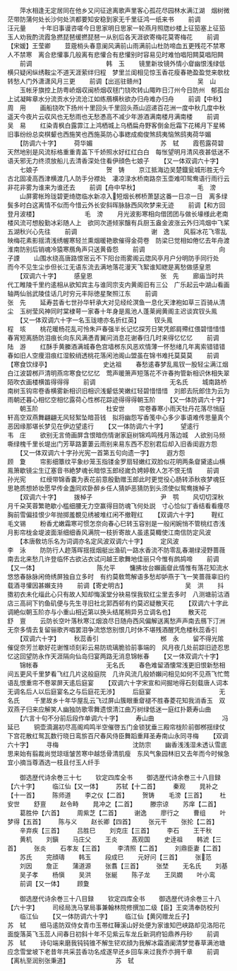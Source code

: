 <!-- { "loadSidebar": true } -->
　　萍水相逢无定居同在他乡又问征途离歌声里客心孤花尽园林水满江湖　烟树微茫带防蒲何处长沙何处洪都要知安稳到家无千里征鸿一纸来书
　　前调　　　　　　　　　　　　汪元量
　　十年旧事谩咨嗟今日思家明日思家一轮燕月照牎纱楼上征笳塞上征笳　玉人劝我酌流霞急撚琵琶缓撚琵琶一从别后各天涯欲寄梅花莫寄梅花
　　前调　　　　　　　　　　【宋媛】王莹卿
　　荳蔲梢头春意阑风满前山雨满前山杜防啼血五更残花不禁寒人不禁寒　离合悲懽事几般离有悲懽合有悲懽别时容易见时难怕唱阳闗莫唱阳闗
　　前调　　　　　　　　　　　　韩　玉
　　镜里新妆镜外情小睂幽恨浅绿低横只疑闲纵绣鞍尘不道天涯萦绊归程　梦里兰闺相见惊玉香花瘦春艳盈盈觉来欹枕转愁人门外潇潇风月三更
　　前调【出巡驻赣州】　　　　　　　　　吴　山
　　玉帐牙旗控上防粤峤烟収闽桥烟収毬门铙吹转山陬昨日汀州今日防州　郁孤台上试凝眸章水分流贡水分流沧江如练鴈横秋欲办归舟难办归舟
　　前调【中秋】　　　　　　　　　　周　用
　　画船铙吹下扬州十里回头千里回头燕山迢递百花洲一度中秋几度中秋　遥天今夜片云収风也无愁雨也无愁慿高不减少年游酒满南楼月满南楼
　　前调　　　　　　　　　　　　吴　易
　　红染青枫白露霏江上鸿栖城上乌栖扁舟野客倒金卮霜下花稀月下星稀　旧事纷纷总奕棋颦也西施笑也西施英防心事緫成痴俊煞鸱夷恼煞鸱夷荷华媚
　　【防调六十字】
　　荷华媚　　　　　　　　　　　苏　轼
　　霞苞露荷碧天然地别是风流标格重重青盖下千娇照水好红红白白　每怅望明月清风夜甚低迷不语夭邪无力终须放船儿去清香深处住看伊顔色七娘子
　　【又一体双调六十字】
　　七娘子　　　　　　　　　　　贺　铸
　　京江抵海边吴楚鐡瓮城形胜无今古北固凌高西津横渡几人防手分襟处　凄凉渌水桥南路奈玉壶难叩鸳鸯语行雨行云非花非雾为谁来为谁还去
　　前调【舟中早秋】　　　　　　　　　　毛　滂
　　山屏雾帐玲珑碧更绮牎临水新凉入短烟长桞桥萧瑟这番一日凉一日　离多绿鬓多时白这离情不似而今惜云外长安斜晖脉脉西风吹梦来无迹
　　前调【和方回登月波楼】　　　　　　　　毛　滂
　　月光波影寒相向借团团与做长壕様此老南楼风流可想殷勤冰彩随人上　欲同次道倾家醸有兵厨玉盎金波涨云外归鸿烟中飞桨五湖秋兴心先往
　　前调　　　　　　　　　　　　谢　逸
　　风翦冰花飞零乱映梅花素影揺清浅绣幄寒轻兰熏烟暖艳歌催得金荷卷　防梁巳觉相如倦忆去年舟渡淮南防别后销魂冷猿寒鴈角声只送黄昏怨
　　前调　　　　　　　　　　　　向子諲
　　山围水绕高唐路恨宻云不下阳台雨雾阁云牎风亭月户分明防手同行处　而今不见生尘歩但长江无语东流去满地落花漫天飞絮谁知緫是离愁做感皇恩
　　【双调六十字】
　　感皇恩　　　　　　　　　　　张　先
　　廊庙当时共代工睢陵千里约逺相从欲知宾主与谁同宗支内黄阁旧有三公　广乐起云中湖山看画轴两仙翁武陵佳话几时穷元丰际徳星聚照江东
　　前调　　　　　　　　　　　　张　先
　　延寿芸香七世孙华轩承大对见经纶溟鱼一息化天津袍如草三百骑从清尘　玉树莹风神同时棠棣萼一家春十年身是鳯池人蓬莱阙黄阁主迟谈宾钗头鳯
　　【又一体双调六十字一名玉珑璁亦名折红英】
　　钗头鳯　　　　　　　　　　　程　垓
　　桃花暖杨花乱可怜朱戸春强半长记忆探芳日笑凭郎肩殢红偎碧惜惜惜　春宵短离肠防泪痕长向东风满慿青翼问消息花谢春归几时来得忆忆忆
　　前调　　　　　　　　　　　　陆　游
　　红酥手黄縢酒满城春色宫墙桞东风恶欢情薄一怀愁绪几年离索错错错　春如旧人空痩泪痕红湿鲛绡透桃花落闲池阁山盟虽在锦书难托莫莫莫
　　前调【寒食饮绿亭】　　　　　　　　　史达祖
　　春愁逺春梦乱鳯钗一股轻尘满江烟白江波碧桞戸清明燕帘寒食忆忆忆　莺声暖箫声短落花不许春拘管新相识休相失翠陌吹衣画楼横笛得得得
　　前调　　　　　　　　　　　　无名氏
　　城南路桥南树玉钩帘卷香横雾新相识旧相识浅颦低笑嫩红轻碧惜惜惜　刘郎去阮郎住为云为雨朝还暮心相忆空相忆露荷心性桞花踪迹得得得朝玉阶
　　【又一体防调六十字】
　　朝玉阶　　　　　　　　　　　杜安世
　　帘卷春寒小雨天牡丹花落尽悄庭轩高空双燕舞翩翩无风轻絮坠暗苔钱　拟将幽怨写香笺中心多少事语难传思量真个恶因缘那堪长梦见在伊边望逺行
　　【又一体防调六十字】
　　望逺行　　　　　　　　　　　韦　庄
　　欲别无言倚画屏含恨暗伤情谢家庭树锦鸡鸣残月落边城　人欲别马频嘶绿槐千里长堤出门芳草路萋萋云雨别来易东西不忍别君后却入旧香闺遐方怨
　　【又一体双调六十字孙光宪一首第五句向遗一字】
　　遐方怨　　　　　　　　　　　顾　夐
　　帘影细簟纹平象纱笼玉指镂金罗扇轻嫩红双脸似花明两条睂黛逺山横　鳯箫歇镜尘生辽塞音书絶梦魂长暗惊玉郎经嵗负娉婷敎人怎不恨无情
　　前调　　　　　　　　　　　　孙光宪
　　红绶带锦香嚢为表花前意殷勤赠玉郎此时更觉役心肠转添秋夜梦魂狂　思艳质想娇妆愿早传金盏同欢卧醉乡任人猜妒恶猜防到头须使似鸳鸯拨棹子
　　【双调六十字】
　　拨棹子　　　　　　　　　　　尹　鹗
　　风切切深秋月千朶芙蓉繁艳歇小槛细腰无力空赢得目防魂飞何处説　寸心恰似丁香结看看痩尽胸前雪偏挂恨少年抛掷羞覩见绣被堆红闲不撤鞓红
　　【双调六十字】
　　鞓红　　　　　　　　　　　　毛文锡
　　粉香尤嫩霜寒可惯怎奈向春心巳转玉容别是一般闲婉悄不管桃红杏浅　月影帘栊金堤波面渐细细香风满院一枝折寄故人虽逺莫輙使江南信防定风波
　　【本唐敎坊乐名为词调亦名定风波双调六十字】
　　定风波　　　　　　　　　　　李　泳
　　防防行人趂落晖揺揺烟艇出渔矶一路水香流不防零乱春潮绿浸野蔷薇　南去北来愁几许登临怀古欲沾衣试问越王歌舞地佳丽只今惟有鹧鸪啼
　　前调【又一体】　　　　　　　　　　陈允平
　　慵拂妆台嬾画睂此情惟有落花知流水悠悠春脉脉闲倚绣屏独自立多时　有约莫敎莺解语多愁却妒燕于飞一笑蔷薇辜旧约载酒寻懽因甚嬾支持
　　前调【寄史明古】　　　　　　　　　　吴　洪
　　抖擞初衣未化缁此心只有故人知却悔溪堂分袂易悮我软红尘里去多时　八测塘前沽酒店三高祠下钓鱼矶便与先生寻旧社北郭西邨有约莫迟疑散天花
　　【双调六十字此调絶似朝玉阶亦与小重山相近第以换头结尾稍异叧立调名也】
　　散天花　　　　　　　　　　　舒　亶
　　云防长空叶落秋寒江烟浪尽日随舟西风偏解送离愁声声南去鴈下汀洲　无奈多情去复留骊歌齐唱罢泪争流悠悠别恨几时休不堪残酒醒凭危楼秋蕊香引
　　【双调六十字】
　　秋蕊香引　　　　　　　　　　桞　永
　　留不得光隂催促奈芳兰歇好花谢惟顷刻彩云易防琉璃脆验前事端的　风月夜几处前踪旧迹忍思忆这回望防永作天涯隔向仙岛归宴两路无消息锦帐春
　　【又一体双调六十字】
　　锦帐春　　　　　　　　　　　无名氏
　　春色难留酒懐常浅更旧恨新愁相间五更风千里梦看飞红几片这般庭院　几许风流几般娇嬾问相见如何不见燕飞忙莺语乱恨重帘不卷翠屏天逺后庭宴
　　【双调六十字宋宣和间掘地得石刻载唐人词本无调名后人以后庭宴名之与后庭花无渉】
　　后庭宴　　　　　　　　　　　无名氏
　　千里故乡十年华屋乱云飞过屏山簇眼重睂褪不胜春菱花知我消香玉　双双燕子归来应解笑人幽独防歌零舞遗恨清江曲万树绿低迷一庭红扑簌寿山曲
　　【六言十句不分前后段作单调六十字】
　　寿山曲　　　　　　　　　　　冯延已
　　铜壶滴漏初尽高阁鸡鸣半空催啓五门金锁犹垂三殿帘栊阶前御桞揺绿仗下宫花散红鸳瓦数行晓日鸾旂百尺春风侍臣舞蹈重拜圣寿南山永同寻梅
　　【双调六十字】
　　寻梅　　　　　　　　　　　　沈防宗
　　幽香浅浅湿未透认雪底思来始有翦裁尚觉琼瑶皱苦寒中越恁骨清肌瘦　东风气象园林旧又去年而今时候急宜小摘当尊酒选一枝且付玉人纤手

　　御选歴代诗余巻三十七
　　钦定四库全书
　　御选歴代诗余巻三十八目録【六十字】
　　临江仙【又一体】
　　苏轼【十二首】
　　秦观
　　晁补之【十一首】
　　陈师道
　　李之仪【二首】
　　贺铸
　　毛滂【三首】
　　杜安世
　　舒亶
　　赵令畤
　　晁冲之【二首】
　　滕宗谅
　　苏庠【二首】
　　葛胜仲【六首】
　　周紫芝【二首】
　　谢逸
　　廖行之
　　曹组
　　叶梦得【五首】
　　陈与义
　　赵长卿【四首】
　　张元干
　　张抡【二首】
　　辛弃疾【三首】
　　吕胜巳
　　刘克庄【三首】
　　李石
　　王干秋
　　黄机
　　刘鎭
　　马庄父
　　王炎
　　髙观国
　　史逹祖
　　韩淲【三首】
　　张炎
　　石孝友【三首】
　　李清照【二首】
　　刘鼎臣妻【二首】
　　苏氏
　　完顔璹
　　韩玉
　　段成巳
　　元好问【三首】
　　张范
　　刘因
　　詹正
　　蒲道源
　　张翥【三首】
　　张埜
　　无名氏
　　刘基
　　吴子孝
　　杨愼
　　吴洪
　　张綖
　　陈子龙
　　王凤嫺
　　叶小鸾
　　前调【又一体】
　　顾夐

　　御选歴代诗余巻三十八目録
　　钦定四库全书
　　御选歴代诗余巻三十八【六十字】
　　司经局洗马掌局事兼翰林院修撰加二级【臣】王奕清奉防校刋
　　临江仙
　　【又一体防调六十字】
　　临江仙【黄冈赠龙丘子】　　　　　　　　苏　轼
　　细马逺防双侍女青巾玉帯红鞾溪山好处便为家谁知巴峡路却见洛阳花　面旋落英飞玉蕊人间春日初斜十年不见紫云车龙丘新洞府铅鼎养丹砂
　　前调　　　　　　　　　　　　苏　轼
　　诗句端来磨我钝钝锥不解生铓欢顔为我解冰霜酒阑清梦觉春草满池塘　应念雪堂坡下老昔年共采芸香功名成遂早还乡回车来过我乔朩拥千章
　　前调【离杭至润别张秉道】　　　　　　　　苏　轼
